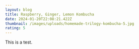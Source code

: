 ```yaml
---
layout: blog
title: Raspberry, Ginger, Lemon Kombucha
date: 2024-01-20T22:08:21.422Z
thumbnail: /images/uploads/homemade-trilogy-kombucha-5.jpg
rating: 5
---
```

This is a test.